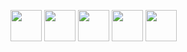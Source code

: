         
<img><img src="https://cdn.jsdelivr.net/gh/devicons/devicon/icons/python/python-original.svg" width="50" height="50"/></img><img>     <img src="https://cdn.jsdelivr.net/gh/devicons/devicon/icons/mysql/mysql-original-wordmark.svg" width="50" height="50"/></img>     <img><img src="https://cdn.jsdelivr.net/gh/devicons/devicon/icons/pycharm/pycharm-original.svg" width="50" height="50"/></img>     <img src="https://cdn.jsdelivr.net/gh/devicons/devicon/icons/flask/flask-original.svg" width="50" height="50"/></img>     <img><img src="https://cdn.jsdelivr.net/gh/devicons/devicon/icons/vscode/vscode-original.svg" width="50" height="50"/></img>
          
